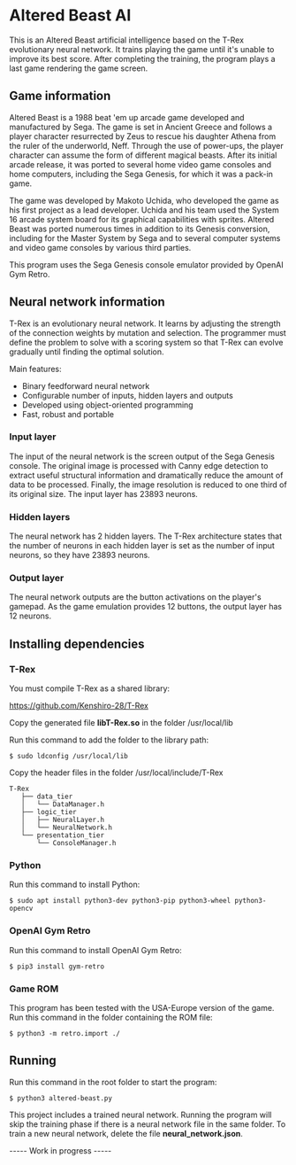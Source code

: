 # Altered Beast AI

This is an Altered Beast artificial intelligence based on the T-Rex evolutionary neural network. It trains playing the game until it's unable to improve its best score. After completing the training, the program plays a last game rendering the game screen.

## Game information

Altered Beast is a 1988 beat 'em up arcade game developed and manufactured by Sega. The game is set in Ancient Greece and follows a player character resurrected by Zeus to rescue his daughter Athena from the ruler of the underworld, Neff. Through the use of power-ups, the player character can assume the form of different magical beasts. After its initial arcade release, it was ported to several home video game consoles and home computers, including the Sega Genesis, for which it was a pack-in game.

The game was developed by Makoto Uchida, who developed the game as his first project as a lead developer. Uchida and his team used the System 16 arcade system board for its graphical capabilities with sprites. Altered Beast was ported numerous times in addition to its Genesis conversion, including for the Master System by Sega and to several computer systems and video game consoles by various third parties.

This program uses the Sega Genesis console emulator provided by OpenAI Gym Retro.

## Neural network information

T-Rex is an evolutionary neural network. It learns by adjusting the strength of the connection weights by mutation and selection. The programmer must define the problem to solve with a scoring system so that T-Rex can evolve gradually until finding the optimal solution.

Main features:

- Binary feedforward neural network
- Configurable number of inputs, hidden layers and outputs
- Developed using object-oriented programming
- Fast, robust and portable

### Input layer

The input of the neural network is the screen output of the Sega Genesis console. The original image is processed with Canny edge detection to extract useful structural information and dramatically reduce the amount of data to be processed. Finally, the image resolution is reduced to one third of its original size. The input layer has 23893 neurons.

### Hidden layers

The neural network has 2 hidden layers. The T-Rex architecture states that the number of neurons in each hidden layer is set as the number of input neurons, so they have 23893 neurons.

### Output layer

The neural network outputs are the button activations on the player's gamepad. As the game emulation provides 12 buttons, the output layer has 12 neurons.

## Installing dependencies

### T-Rex

You must compile T-Rex as a shared library:

https://github.com/Kenshiro-28/T-Rex

Copy the generated file **libT-Rex.so** in the folder /usr/local/lib

Run this command to add the folder to the library path:

```
$ sudo ldconfig /usr/local/lib
```

Copy the header files in the folder /usr/local/include/T-Rex

``` 
T-Rex
   ├── data_tier
   │   └── DataManager.h
   ├── logic_tier
   │   ├── NeuralLayer.h
   │   └── NeuralNetwork.h
   └── presentation_tier
       └── ConsoleManager.h
```

### Python

Run this command to install Python:

```
$ sudo apt install python3-dev python3-pip python3-wheel python3-opencv
```

### OpenAI Gym Retro

Run this command to install OpenAI Gym Retro:

```
$ pip3 install gym-retro
```

### Game ROM

This program has been tested with the USA-Europe version of the game. Run this command in the folder containing the ROM file:

```
$ python3 -m retro.import ./
```

## Running

Run this command in the root folder to start the program:

```
$ python3 altered-beast.py
```

This project includes a trained neural network. Running the program will skip the training phase if there is a neural network file in the same folder. To train a new neural network, delete the file **neural_network.json**.

----- Work in progress -----

